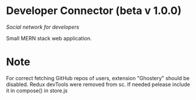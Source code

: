 # Developer Connector (beta v 1.0.0) 

 *Social network for developers*

Small MERN stack web application.

# Note 

For correct fetching GitHub repos of users, extension "Ghostery" should be disabled. 
Redux devTools were removed from sc. If needed pelease include it in compose() in store.js 

